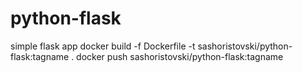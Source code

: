 # python-flask
simple flask app
docker build -f Dockerfile -t sashoristovski/python-flask:tagname .
docker push sashoristovski/python-flask:tagname